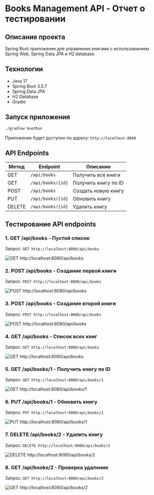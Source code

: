 # Books Management API - Отчет о тестировании

## Описание проекта

Spring Boot приложение для управления книгами с использованием Spring Web, Spring Data JPA и H2 database.

## Технологии

-   Java 17
-   Spring Boot 3.5.7
-   Spring Data JPA
-   H2 Database
-   Gradle

## Запуск приложения

```bash
./gradlew bootRun
```
Приложение будет доступно по адресу: `http://localhost:8080`

## API Endpoints

| Метод | Endpoint | Описание |
|-------|----------|-----------|
| GET | `/api/books` | Получить все книги |
| GET | `/api/books/{id}` | Получить книгу по ID |
| POST | `/api/books` | Создать новую книгу |
| PUT | `/api/books/{id}` | Обновить книгу |
| DELETE | `/api/books/{id}` | Удалить книгу |

## Тестирование API endpoints

### 1. GET /api/books - Пустой список

Запрос: `GET http://localhost:8080/api/books`

![GET http://localhost:8080/api/books](https://github.com/aasemikov/java-book-api/raw/main/report/img/1.png)

### 2. POST /api/books - Создание первой книги

Запрос: `POST http://localhost:8080/api/books`

![POST http://localhost:8080/api/books](https://github.com/aasemikov/java-book-api/raw/main/report/img/2.png)

### 3. POST /api/books - Создание второй книги

Запрос: `POST http://localhost:8080/api/books`

![POST http://localhost:8080/api/books](https://github.com/aasemikov/java-book-api/raw/main/report/img/3.png)

### 4. GET /api/books - Список всех книг

Запрос: `GET http://localhost:8080/api/books`

![GET http://localhost:8080/api/books](https://github.com/aasemikov/java-book-api/raw/main/report/img/4.png)


### 5. GET /api/books/1 - Получить книгу по ID

Запрос: `GET http://localhost:8080/api/books/1`

![GET http://localhost:8080/api/books/1](https://github.com/aasemikov/java-book-api/raw/main/report/img/5.png)

### 6. PUT /api/books/1 - Обновить книгу

Запрос: `PUT http://localhost:8080/api/books/1`

![PUT http://localhost:8080/api/books/1](https://github.com/aasemikov/java-book-api/raw/main/report/img/6.png)

### 7. DELETE /api/books/2 - Удалить книгу

Запрос: `DELETE http://localhost:8080/api/books/2`

![DELETE http://localhost:8080/api/books/2](https://github.com/aasemikov/java-book-api/raw/main/report/img/7.png)

### 8. GET /api/books/2 - Проверка удаления

Запрос: `GET http://localhost:8080/api/books/2`

![GET http://localhost:8080/api/books/2](https://github.com/aasemikov/java-book-api/raw/main/report/img/8.png)